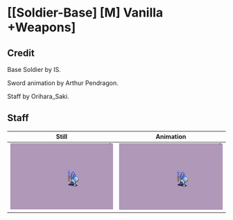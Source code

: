 # [\[Soldier-Base\] \[M\] Vanilla +Weapons]

## Credit

Base Soldier by IS.

Sword animation by Arthur Pendragon.

Staff by Orihara_Saki.

## Staff

| Still | Animation |
| :---: | :-------: |
| ![Staff still](./Staff_000.png) | ![Staff animation](./Staff.gif) |
